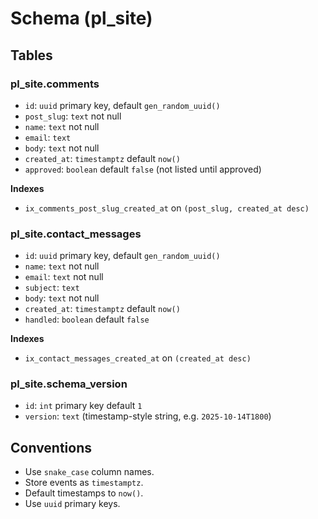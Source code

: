 # Schema (pl_site)

## Tables

### pl_site.comments
- `id`: `uuid` primary key, default `gen_random_uuid()`
- `post_slug`: `text` not null
- `name`: `text` not null
- `email`: `text`
- `body`: `text` not null
- `created_at`: `timestamptz` default `now()`
- `approved`: `boolean` default `false` (not listed until approved)

**Indexes**
- `ix_comments_post_slug_created_at` on `(post_slug, created_at desc)`

### pl_site.contact_messages
- `id`: `uuid` primary key, default `gen_random_uuid()`
- `name`: `text` not null
- `email`: `text` not null
- `subject`: `text`
- `body`: `text` not null
- `created_at`: `timestamptz` default `now()`
- `handled`: `boolean` default `false`

**Indexes**
- `ix_contact_messages_created_at` on `(created_at desc)`

### pl_site.schema_version
- `id`: `int` primary key default `1`
- `version`: `text` (timestamp-style string, e.g. `2025-10-14T1800`)

## Conventions

- Use `snake_case` column names.
- Store events as `timestamptz`.
- Default timestamps to `now()`.
- Use `uuid` primary keys.
